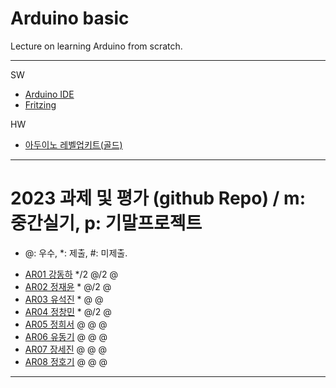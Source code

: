 # Arduino basic
Lecture on learning Arduino from scratch.


---

SW

- [Arduino IDE](https://www.arduino.cc/)
- [Fritzing](http://fritzing.org/download/)

HW

- [아두이노 레벨업키트(골드)](https://www.devicemart.co.kr/goods/view?no=12170416)

---

# 2023 과제 및 평가 (github Repo) / m: 중간실기, p: 기말프로젝트
* @: 우수, *: 제출, #: 미제출.  

- [AR01 강동하](https://github.com/kangdongha2/ar01) */2 @/2 @
- [AR02 정재윤](https://github.com/wjdwodbs1212/AR02) * @/2 @
- [AR03 유석진](https://github.com/20203310s/AR03) * @ @
- [AR04 정창민](https://github.com/cllcmxx00/ar04) * @/2 @
- [AR05 정희서](https://github.com/HiSeoJeong/AR05) @ @ @
- [AR06 유동기](https://github.com/wtfwtfs/ar06) @ @ @
- [AR07 장세진](https://github.com/sejin573/AR07) @ @ @
- [AR08 정호기](https://github.com/JeongHogi/AR08a) @ @ @


---




